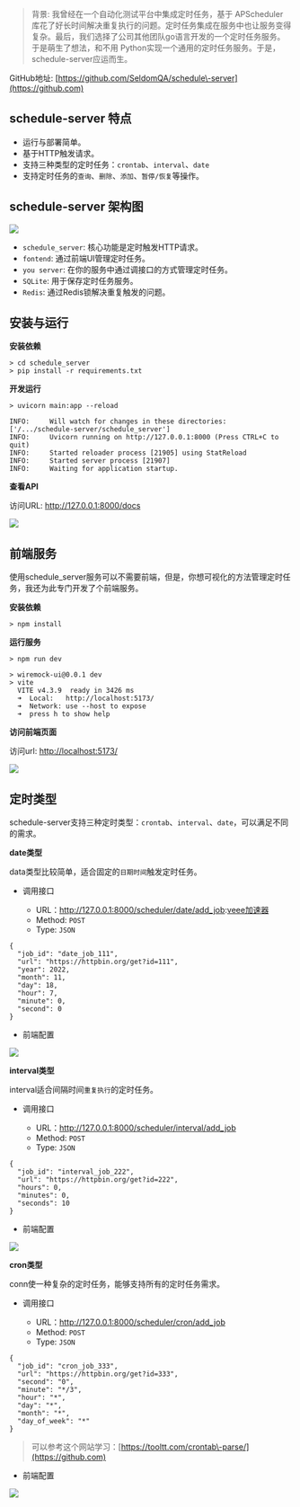 

> 背景: 我曾经在一个自动化测试平台中集成定时任务，基于 APScheduler 库花了好长时间解决重复执行的问题。定时任务集成在服务中也让服务变得复杂。最后，我们选择了公司其他团队go语言开发的一个定时任务服务。于是萌生了想法，和不用 Python实现一个通用的定时任务服务。于是，schedule\-server应运而生。


GitHub地址: [https://github.com/SeldomQA/schedule\-server](https://github.com)


## schedule\-server 特点


* 运行与部署简单。
* 基于HTTP触发请求。
* 支持三种类型的定时任务：`crontab`、`interval`、`date`
* 支持定时任务的`查询`、`删除`、`添加`、`暂停/恢复`等操作。


## schedule\-server 架构图


![](https://img2024.cnblogs.com/blog/311516/202412/311516-20241212181708096-583515978.png)


* `schedule_server`: 核心功能是定时触发HTTP请求。
* `fontend`: 通过前端UI管理定时任务。
* `you server`: 在你的服务中通过调接口的方式管理定时任务。
* `SQLite`: 用于保存定时任务服务。
* `Redis`: 通过Redis锁解决重复触发的问题。


## 安装与运行


**安装依赖**



```
> cd schedule_server
> pip install -r requirements.txt

```

**开发运行**



```
> uvicorn main:app --reload

INFO:     Will watch for changes in these directories: ['/.../schedule-server/schedule_server']
INFO:     Uvicorn running on http://127.0.0.1:8000 (Press CTRL+C to quit)
INFO:     Started reloader process [21905] using StatReload
INFO:     Started server process [21907]
INFO:     Waiting for application startup.

```

**查看API**


访问URL: [http://127\.0\.0\.1:8000/docs](https://github.com)


![](https://img2024.cnblogs.com/blog/311516/202412/311516-20241212181727478-2013586365.png)


## 前端服务


使用schedule\_server服务可以不需要前端，但是，你想可视化的方法管理定时任务，我还为此专门开发了个前端服务。


**安装依赖**



```
> npm install

```

**运行服务**



```
> npm run dev

> wiremock-ui@0.0.1 dev
> vite
  VITE v4.3.9  ready in 3426 ms
  ➜  Local:   http://localhost:5173/
  ➜  Network: use --host to expose
  ➜  press h to show help

```

**访问前端页面**


访问url: [http://localhost:5173/](https://github.com)


![](https://img2024.cnblogs.com/blog/311516/202412/311516-20241212181744577-1887446611.png)


## 定时类型


schedule\-server支持三种定时类型：`crontab`、`interval`、`date`，可以满足不同的需求。


**date类型**


data类型比较简单，适合固定的`日期时间`触发定时任务。


* 调用接口


	+ URL：[http://127\.0\.0\.1:8000/scheduler/date/add\_job](https://github.com):[veee加速器](https://youhaochi.com)
	+ Method: `POST`
	+ Type: `JSON`



```
{
  "job_id": "date_job_111",
  "url": "https://httpbin.org/get?id=111",
  "year": 2022,
  "month": 11,
  "day": 18,
  "hour": 7,
  "minute": 0,
  "second": 0
}

```

* 前端配置


![](https://img2024.cnblogs.com/blog/311516/202412/311516-20241212181804035-1367657783.png)


**interval类型**


interval适合间隔时间`重复执行`的定时任务。


* 调用接口


	+ URL：[http://127\.0\.0\.1:8000/scheduler/interval/add\_job](https://github.com)
	+ Method: `POST`
	+ Type: `JSON`



```
{
  "job_id": "interval_job_222",
  "url": "https://httpbin.org/get?id=222",
  "hours": 0,
  "minutes": 0,
  "seconds": 10
}

```

* 前端配置


![](https://img2024.cnblogs.com/blog/311516/202412/311516-20241212181822090-384598806.png)


**cron类型**


conn使一种复杂的定时任务，能够支持所有的定时任务需求。


* 调用接口


	+ URL：[http://127\.0\.0\.1:8000/scheduler/cron/add\_job](https://github.com)
	+ Method: `POST`
	+ Type: `JSON`



```
{
  "job_id": "cron_job_333",
  "url": "https://httpbin.org/get?id=333",
  "second": "0",
  "minute": "*/3",
  "hour": "*",
  "day": "*",
  "month": "*",
  "day_of_week": "*"
}

```


> 可以参考这个网站学习：[https://tooltt.com/crontab\-parse/](https://github.com)


* 前端配置


![](https://img2024.cnblogs.com/blog/311516/202412/311516-20241212181843531-875316050.png)


